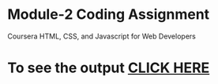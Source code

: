 # Module-2 Coding Assignment

Coursera  HTML, CSS, and Javascript for Web Developers

# To see the output [CLICK HERE](https://github.com/EziooxD/Coursera-test/blob/599a9e4dc08a54a809aabc0f5cbee4825a998f69/module-2/index.html)
